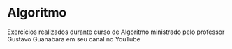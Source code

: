 # Algoritmo
Exercícios realizados durante curso de Algorítmo ministrado pelo professor Gustavo Guanabara em seu canal no YouTube
